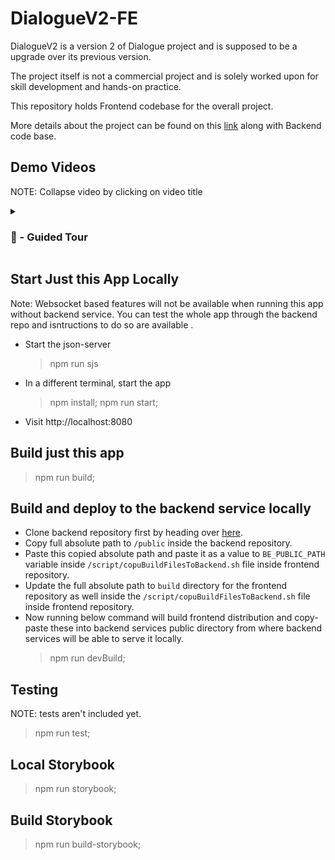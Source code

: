 # DialogueV2-FE

DialogueV2 is a version 2 of Dialogue project and is supposed to be a upgrade over its previous version.

The project itself is not a commercial project and is solely worked upon for skill development and hands-on practice.

This repository holds Frontend codebase for the overall project.

More details about the project can be found on this <a href="https://github.com/prashantsihag03/dialogueV2">link</a> along with Backend code base.

## Demo Videos
NOTE: Collapse video by clicking on video title
<details>
  <summary><h3> 🎥 - Guided Tour </h3></summary>
  <video src="https://github.com/prashantsihag03/dialogueV2-fe/assets/23043779/a50273f5-48b2-493f-880f-745033045ebf" controls="controls" style="max-width: 730px;"></video>
  <video src="https://github.com/prashantsihag03/dialogueV2-fe/assets/23043779/662b972f-bba0-46e0-ade1-26f8dbe8dfdb" controls="controls" style="max-width: 730px;"></video>
</details>

## Start Just this App Locally

Note: Websocket based features will not be available when running this app without backend service. You can test the whole app through the backend repo and isntructions to do so are available .

- Start the json-server
  > npm run sjs
- In a different terminal, start the app
  > npm install; npm run start;
- Visit http://localhost:8080

## Build just this app

> npm run build;

## Build and deploy to the backend service locally

- Clone backend repository first by heading over <a href="https://github.com/prashantsihag03/dialogueV2">here</a>.
- Copy full absolute path to `/public` inside the backend repository.
- Paste this copied absolute path and paste it as a value to `BE_PUBLIC_PATH` variable inside `/script/copuBuildFilesToBackend.sh` file inside frontend repository.
- Update the full absolute path to `build` directory for the frontend repository as well inside the `/script/copuBuildFilesToBackend.sh` file inside frontend repository.
- Now running below command will build frontend distribution and copy-paste these into backend services public directory from where backend services will be able to serve it locally.
  > npm run devBuild;

## Testing

NOTE: tests aren't included yet.

> npm run test;

## Local Storybook

> npm run storybook;

## Build Storybook

> npm run build-storybook;
